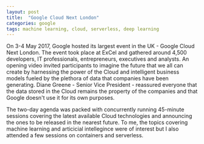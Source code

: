 ```yaml
---
layout: post
title:  "Google Cloud Next London"
categories: google
tags: machine learning, cloud, serverless, deep learning
---
```

On 3-4 May 2017, Google hosted its largest event in the UK - Google Cloud Next London. The event took place at ExCel and gathered around 4,500 developers, IT professionals, entrepreneurs, executives and analysts. An opening video invited participants to imagine the future that we all can create by harnessing the power of the Cloud and intelligent business models fueled by the plethora of data that companies have been generating. Diane Greene - Senior Vice President - reassured everyone that the data stored in the Cloud remains the property of the companies and that Google doesn't use it for its own purposes.

The two-day agenda was packed with concurrently running 45-minute sessions covering the latest available Cloud technologies and announcing the ones to be released in the nearest future. To me, the topics covering machine learning and articicial intellegince were of interest but I also attended a few sessions on containers and serverless.
